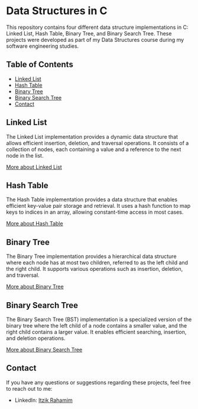 # Data Structures in C

This repository contains four different data structure implementations in C: Linked List, Hash Table, Binary Tree, and Binary Search Tree. These projects were developed as part of my Data Structures course during my software engineering studies.

## Table of Contents
- [Linked List](#linked-list)
- [Hash Table](#hash-table)
- [Binary Tree](#binary-tree)
- [Binary Search Tree](#binary-search-tree)
- [Contact](#contact)

## Linked List
The Linked List implementation provides a dynamic data structure that allows efficient insertion, deletion, and traversal operations. It consists of a collection of nodes, each containing a value and a reference to the next node in the list.

[More about Linked List](./LinkedList/README.md)

## Hash Table
The Hash Table implementation provides a data structure that enables efficient key-value pair storage and retrieval. It uses a hash function to map keys to indices in an array, allowing constant-time access in most cases.

[More about Hash Table](./HashTable/README.md)

## Binary Tree
The Binary Tree implementation provides a hierarchical data structure where each node has at most two children, referred to as the left child and the right child. It supports various operations such as insertion, deletion, and traversal.

[More about Binary Tree](./BinaryTree/README.md)

## Binary Search Tree
The Binary Search Tree (BST) implementation is a specialized version of the binary tree where the left child of a node contains a smaller value, and the right child contains a larger value. It enables efficient searching, insertion, and deletion operations.

[More about Binary Search Tree](./BinarySearchTree/README.md)

## Contact
If you have any questions or suggestions regarding these projects, feel free to reach out to me:

- LinkedIn: [Itzik Rahamim](https://www.linkedin.com/in/itzik-rahamim-developer)

